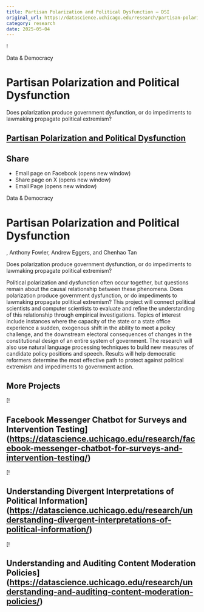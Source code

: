 ```yaml
---
title: Partisan Polarization and Political Dysfunction – DSI
original_url: https://datascience.uchicago.edu/research/partisan-polarization-and-political-dysfunction
category: research
date: 2025-05-04
---
```


!

Data & Democracy

# Partisan Polarization and Political Dysfunction

Does polarization produce government dysfunction, or do impediments to lawmaking propagate political extremism?

## [Partisan Polarization and Political Dysfunction](https://datascience.uchicago.edu/research/partisan-polarization-and-political-dysfunction/)

## Share

* Email page on Facebook (opens new window)
* Share page on X (opens new window)
* Email Page (opens new window)

<!-- Table-like structure detected -->

Data & Democracy

# Partisan Polarization and Political Dysfunction

, Anthony Fowler, Andrew Eggers, and Chenhao Tan

Does polarization produce government dysfunction, or do impediments to lawmaking propagate political extremism?

Political polarization and dysfunction often occur together, but questions remain about the causal relationship between these phenomena. Does polarization produce government dysfunction, or do impediments to lawmaking propagate political extremism? This project will connect political scientists and computer scientists to evaluate and refine the understanding of this relationship through empirical investigations. Topics of interest include instances where the capacity of the state or a state office experience a sudden, exogenous shift in the ability to meet a policy challenge, and the downstream electoral consequences of changes in the constitutional design of an entire system of government. The research will also use natural language processing techniques to build new measures of candidate policy positions and speech. Results will help democratic reformers determine the most effective path to protect against political extremism and impediments to government action.

## More Projects

[! 

## Facebook Messenger Chatbot for Surveys and Intervention Testing](https://datascience.uchicago.edu/research/facebook-messenger-chatbot-for-surveys-and-intervention-testing/)

[! 

## Understanding Divergent Interpretations of Political Information](https://datascience.uchicago.edu/research/understanding-divergent-interpretations-of-political-information/)

[! 

## Understanding and Auditing Content Moderation Policies](https://datascience.uchicago.edu/research/understanding-and-auditing-content-moderation-policies/)